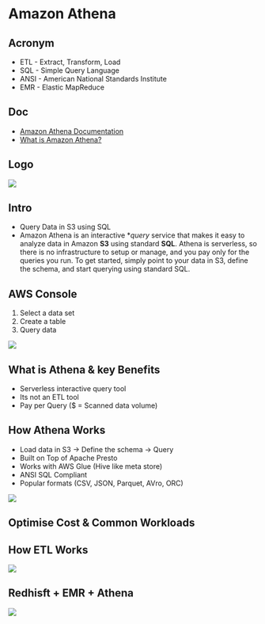 # Amazon Athena

## Acronym
* ETL - Extract, Transform, Load
* SQL - Simple Query Language
* ANSI - American National Standards Institute
* EMR - Elastic MapReduce

## Doc
* [Amazon Athena Documentation](https://docs.aws.amazon.com/athena/)
* [What is Amazon Athena?](https://docs.aws.amazon.com/athena/latest/ug/what-is.html)

## Logo
[<img src="https://i.imgur.com/SC62uXN.png">](https://i.imgur.com/SC62uXN.png)

## Intro
* Query Data in S3 using SQL
* Amazon Athena is an interactive **query* service that makes it easy to analyze data
  in Amazon **S3** using standard **SQL**. Athena is serverless, so there is no infrastructure
  to setup or manage, and you pay only for the queries you run. To get started,
  simply point to your data in S3, define the schema, and start querying using standard SQL. 

## AWS Console
1) Select a data set
2) Create a table
3) Query data

[<img src="https://i.imgur.com/TnZnNJW.png">](https://i.imgur.com/TnZnNJW.png)

## What is Athena & key Benefits
* Serverless interactive query tool
* Its not an ETL tool
* Pay per Query ($ = Scanned data volume)

## How Athena Works
* Load data in S3 -> Define the schema -> Query
* Built on Top of Apache Presto
* Works with AWS Glue (Hive like meta store)
* ANSI SQL Compliant
* Popular formats (CSV, JSON, Parquet, AVro, ORC)

[<img src="https://i.imgur.com/f19v6LX.png">](https://i.imgur.com/f19v6LX.png)

## Optimise Cost & Common Workloads

## How ETL Works
[<img src="https://i.imgur.com/hAfdiLu.png">](https://i.imgur.com/hAfdiLu.png)

## Redhisft + EMR + Athena
[<img src="https://i.imgur.com/UJtxPUz.png">](https://i.imgur.com/UJtxPUz.png)
